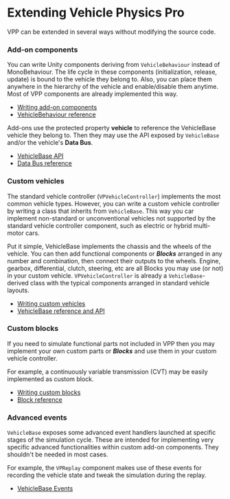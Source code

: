 
# Extending Vehicle Physics Pro

VPP can be extended in several ways without modifying the source code.

### Add-on components

You can write Unity components deriving from ```VehicleBehaviour``` instead of MonoBehaviour. The
life cycle in these components (initialization, release, update) is bound to the vehicle they belong
to. Also, you can place them anywhere in the hierarchy of the vehicle and enable/disable them
anytime. Most of VPP components are already implemented this way.

- [Writing add-on components](/advanced/custom-addons/)
- [VehicleBehaviour reference](/advanced/vehiclebehaviour-reference/)

Add-ons use the protected property **vehicle** to reference the VehicleBase vehicle they belong to.
Then they may use the API exposed by ```VehicleBase``` and/or the vehicle's **Data Bus**.

- [VehicleBase API](/advanced/vehiclebase-reference/#scripting-reference)
- [Data Bus reference](/advanced/databus-reference/)

### Custom vehicles

The standard vehicle controller (```VPVehicleController```) implements the most common vehicle types.
However, you can write a custom vehicle controller by writing a class that inherits from
```VehicleBase```. This way you car implement non-standard or unconventional vehicles not supported
by the standard vehicle controller component, such as electric or hybrid multi-motor cars.

Put it simple, VehicleBase implements the chassis and the wheels of the vehicle. You can then add
functional components or **_Blocks_** arranged in any number and combination, then connect their
outputs to the wheels. Engine, gearbox, differential, clutch, steering, etc are all Blocks you may
use (or not) in your custom vehicle. ```VPVehicleController``` is already a ```VehicleBase```-derived
class with the typical components arranged in standard vehicle layouts.

- [Writing custom vehicles](/advanced/custom-vehicles/)
- [VehicleBase reference and API](/advanced/vehiclebase-reference/)

### Custom blocks

If you need to simulate functional parts not included in VPP then you may implement your own custom
parts or **_Blocks_** and use them in your custom vehicle controller.

For example, a continuously variable transmission (CVT) may be easily implemented as custom block.

- [Writing custom blocks](/advanced/custom-blocks/)
- [Block reference](/advanced/block-reference/)

### Advanced events

```VehicleBase``` exposes some advanced event handlers launched at specific stages of the simulation
cycle. These are intended for implementing very specific advanced functionalities within custom
add-on components. They shouldn't be needed in most cases.

For example, the ```VPReplay``` component makes use of these events for recording the vehicle state
and tweak the simulation during the replay.

- [VehicleBase Events](/advanced/vehiclebase-reference/#events)